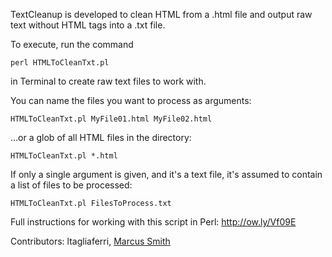 TextCleanup is developed to clean HTML from a .html file and output raw text without HTML tags into a .txt file. 

To execute, run the command

`perl HTMLToCleanTxt.pl`

in Terminal to create raw text files to work with.

You can name the files you want to process as arguments:

`HTMLToCleanTxt.pl MyFile01.html MyFile02.html`

…or a glob of all HTML files in the directory:

`HTMLToCleanTxt.pl *.html`

If only a single argument is given, and it's a text file, it's assumed to contain a list of files to be processed:

`HTMLToCleanTxt.pl FilesToProcess.txt`

Full instructions for working with this script in Perl: http://ow.ly/Vf09E

Contributors: ltagliaferri, [Marcus Smith](https://github.com/carwash)
